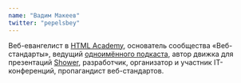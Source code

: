 ```yaml
---
name: "Вадим Макеев"
twitter: "pepelsbey"
---
```


Веб-евангелист в [HTML Academy](https://htmlacademy.ru/), основатель сообщества «Веб-стандарты», ведущий [одноимённого подкаста](https://soundcloud.com/web-standards), автор движка для презентаций [Shower](https://shwr.me/), разработчик, организатор и участник IT-конференций, пропагандист веб-стандартов.
